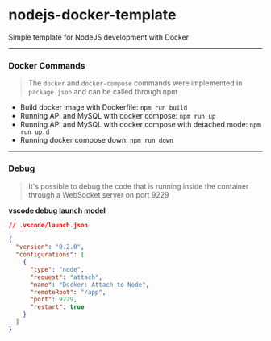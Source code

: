 # nodejs-docker-template
Simple template for NodeJS development with Docker

---
### Docker Commands
> The ```docker``` and ```docker-compose``` commands were implemented in ```package.json``` and can be called through npm

- Build docker image with Dockerfile: ```npm run build```
- Running API and MySQL with docker compose: ```npm run up```
- Running API and MySQL with docker compose with detached mode: ```npm run up:d```
- Running docker compose down: ```npm run down```

---
### Debug
> It's possible to debug the code that is running inside the container through a WebSocket server on port 9229

**vscode debug launch model**
```json
// .vscode/launch.json

{
  "version": "0.2.0",
  "configurations": [
    {
      "type": "node",
      "request": "attach",
      "name": "Docker: Attach to Node",
      "remoteRoot": "/app",
      "port": 9229,
      "restart": true
    }
  ]
}
```